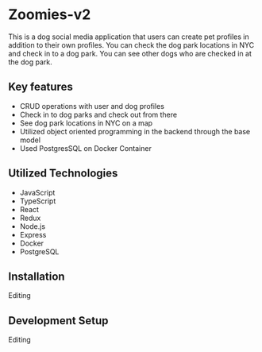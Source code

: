 <h1>Zoomies-v2</h1>
<p>This is a dog social media application that users can create pet profiles in addition to their own profiles. You can check the dog park locations in NYC and check in to a dog park. You can see other dogs who are checked in at the dog park.</p>

<h2>Key features</h2>
<ul>
  <li>CRUD operations with user and dog profiles</li>
  <li>Check in to dog parks and check out from there</li>
  <li>See dog park locations in NYC on a map</li>
  <li>Utilized object oriented programming in the backend through the base model</li>
  <li>Used PostgresSQL on Docker Container</li>
</ul>

<h2>Utilized Technologies</h2>
<ul>
  <li>JavaScript</li>
  <li>TypeScript</li>
  <li>React</li>
  <li>Redux</li>
  <li>Node.js</li>
  <li>Express</li>
  <li>Docker</li>
  <li>PostgreSQL</li>
</ul>

<h2>Installation</h2>
<p>Editing</p>

<h2>Development Setup</h2>
<p>Editing</p>
